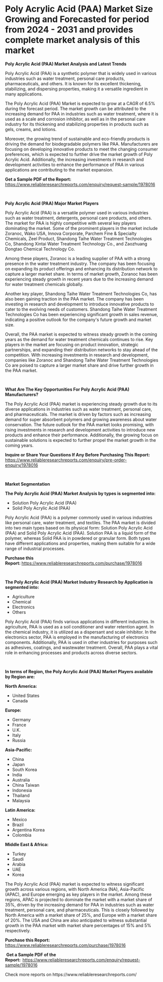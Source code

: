 <p><h1>Poly Acrylic Acid (PAA) Market Size Growing and Forecasted for period from 2024 - 2031 and provides complete market analysis of this market</h1></p><p><strong>Poly Acrylic Acid (PAA) Market Analysis and Latest Trends</strong></p>
<p><p>Poly Acrylic Acid (PAA) is a synthetic polymer that is widely used in various industries such as water treatment, personal care products, pharmaceuticals, and others. It is known for its excellent thickening, stabilizing, and dispersing properties, making it a versatile ingredient in many applications.</p><p>The Poly Acrylic Acid (PAA) Market is expected to grow at a CAGR of 6.5% during the forecast period. The market growth can be attributed to the increasing demand for PAA in industries such as water treatment, where it is used as a scale and corrosion inhibitor, as well as in the personal care industry for its thickening and stabilizing properties in products such as gels, creams, and lotions.</p><p>Moreover, the growing trend of sustainable and eco-friendly products is driving the demand for biodegradable polymers like PAA. Manufacturers are focusing on developing innovative products to meet the changing consumer preferences, which is expected to further drive the market growth of Poly Acrylic Acid. Additionally, the increasing investments in research and development activities to enhance the performance of PAA in various applications are contributing to the market expansion.</p></p>
<p><strong>Get a Sample PDF of the Report:&nbsp;</strong> <a href="https://www.reliableresearchreports.com/enquiry/request-sample/1978016">https://www.reliableresearchreports.com/enquiry/request-sample/1978016</a></p>
<p>&nbsp;</p>
<p><strong>Poly Acrylic Acid (PAA) Major Market Players</strong></p>
<p><p>Poly Acrylic Acid (PAA) is a versatile polymer used in various industries such as water treatment, detergents, personal care products, and others. The market for PAA is highly competitive with several key players dominating the market. Some of the prominent players in the market include Zoranoc, Wako USA, Innova Corporate, Parchem Fine & Specialty Chemicals, Zeel Product, Shandong Taihe Water Treatment Technologies Co, Shandong Xintai Water Treatment Technology Co., and Zaozhuang Dongtao Chemical Technology Co.</p><p>Among these players, Zoranoc is a leading supplier of PAA with a strong presence in the water treatment industry. The company has been focusing on expanding its product offerings and enhancing its distribution network to capture a larger market share. In terms of market growth, Zoranoc has been experiencing steady growth in recent years due to the increasing demand for water treatment chemicals globally.</p><p>Another key player, Shandong Taihe Water Treatment Technologies Co, has also been gaining traction in the PAA market. The company has been investing in research and development to introduce innovative products to cater to the evolving needs of customers. Shandong Taihe Water Treatment Technologies Co has been experiencing significant growth in sales revenue, indicating a positive outlook for the company's future growth and market size.</p><p>Overall, the PAA market is expected to witness steady growth in the coming years as the demand for water treatment chemicals continues to rise. Key players in the market are focusing on product innovation, strategic partnerships, and expanding their distribution networks to stay ahead of the competition. With increasing investments in research and development, companies like Zoranoc and Shandong Taihe Water Treatment Technologies Co are poised to capture a larger market share and drive further growth in the PAA market.</p></p>
<p>&nbsp;</p>
<p><strong>What Are The Key Opportunities For Poly Acrylic Acid (PAA) Manufacturers?</strong></p>
<p><p>The Poly Acrylic Acid (PAA) market is experiencing steady growth due to its diverse applications in industries such as water treatment, personal care, and pharmaceuticals. The market is driven by factors such as increasing demand for super absorbent polymers and growing awareness about water conservation. The future outlook for the PAA market looks promising, with rising investments in research and development activities to introduce new products and enhance their performance. Additionally, the growing focus on sustainable solutions is expected to further propel the market growth in the coming years.</p></p>
<p><strong>Inquire or Share Your Questions If Any Before Purchasing This Report:</strong> <a href="https://www.reliableresearchreports.com/enquiry/pre-order-enquiry/1978016">https://www.reliableresearchreports.com/enquiry/pre-order-enquiry/1978016</a></p>
<p>&nbsp;</p>
<p><strong>Market Segmentation</strong></p>
<p><strong>The Poly Acrylic Acid (PAA) Market Analysis by types is segmented into:</strong></p>
<p><ul><li>Solution Poly Acrylic Acid (PAA)</li><li>Solid Poly Acrylic Acid (PAA)</li></ul></p>
<p><p>Poly Acrylic Acid (PAA) is a polymer commonly used in various industries like personal care, water treatment, and textiles. The PAA market is divided into two main types based on its physical form: Solution Poly Acrylic Acid (PAA) and Solid Poly Acrylic Acid (PAA). Solution PAA is a liquid form of the polymer, whereas Solid PAA is in powdered or granular form. Both types have different applications and properties, making them suitable for a wide range of industrial processes.</p></p>
<p><strong>Purchase this Report:&nbsp;</strong><a href="https://www.reliableresearchreports.com/purchase/1978016">https://www.reliableresearchreports.com/purchase/1978016</a></p>
<p>&nbsp;</p>
<p><strong>The Poly Acrylic Acid (PAA) Market Industry Research by Application is segmented into:</strong></p>
<p><ul><li>Agriculture</li><li>Chemical</li><li>Electronics</li><li>Others</li></ul></p>
<p><p>Poly Acrylic Acid (PAA) finds various applications in different industries. In agriculture, PAA is used as a soil conditioner and water retention agent. In the chemical industry, it is utilized as a dispersant and scale inhibitor. In the electronics sector, PAA is employed in the manufacturing of electronics components. Additionally, PAA is used in other industries for purposes such as adhesives, coatings, and wastewater treatment. Overall, PAA plays a vital role in enhancing processes and products across diverse sectors.</p></p>
<p>&nbsp;</p>
<p><strong>In terms of Region, the Poly Acrylic Acid (PAA) Market Players available by Region are:</strong></p>
<p>
    <p> <strong> North America: </strong>
        <ul>
            <li>United States</li>
            <li>Canada</li>
        </ul>
        </p> 
    <p> <strong> Europe: </strong>
        <ul>
            <li>Germany</li>
            <li>France</li>
            <li>U.K.</li>
            <li>Italy</li>
            <li>Russia</li>
        </ul>
        </p> 
    <p> <strong> Asia-Pacific: </strong>
        <ul>
            <li>China</li>
            <li>Japan</li>
            <li>South Korea</li>
            <li>India</li>
            <li>Australia</li>
            <li>China Taiwan</li>
            <li>Indonesia</li>
            <li>Thailand</li>
            <li>Malaysia</li>
        </ul>
        </p> 
    <p> <strong> Latin America: </strong>
        <ul>
            <li>Mexico</li>
            <li>Brazil</li>
            <li>Argentina Korea</li>
            <li>Colombia</li>
        </ul>
        </p> 
    <p> <strong> Middle East & Africa: </strong>
        <ul>
            <li>Turkey</li>
            <li>Saudi</li>
            <li>Arabia</li>
            <li>UAE</li>
            <li>Korea</li>
        </ul>
    </p>
    </p>
<p><p>The Poly Acrylic Acid (PAA) market is expected to witness significant growth across various regions, with North America (NA), Asia-Pacific (APAC), and Europe emerging as key players in the market. Among these regions, APAC is projected to dominate the market with a market share of 35%, driven by the increasing demand for PAA in industries such as water treatment, personal care, and pharmaceuticals. This is closely followed by North America with a market share of 25%, and Europe with a market share of 20%. The USA and China are also anticipated to witness substantial growth in the PAA market with market share percentages of 15% and 5% respectively.</p></p>
<p><strong>Purchase this Report: </strong><a href="https://www.reliableresearchreports.com/purchase/1978016">https://www.reliableresearchreports.com/purchase/1978016</a></p>
<p>&nbsp;<strong>Get a Sample PDF of the Report:&nbsp;&nbsp;</strong><a href="https://www.reliableresearchreports.com/enquiry/request-sample/1978016">https://www.reliableresearchreports.com/enquiry/request-sample/1978016</a></p>
<p><strong></strong></p>
<p>Check more reports on https://www.reliableresearchreports.com/</p>